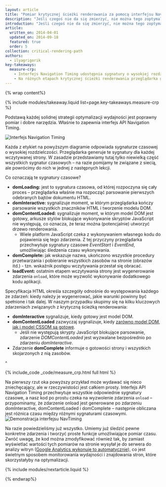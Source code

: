 ```yaml
---
layout: article
title: "Pomiar krytycznej ścieżki renderowania za pomocą interfejsu Navigation Timing"
description: "Jeśli czegoś nie da się zmierzyć, nie można tego zoptymalizować. Na szczęście interfejs API Navigation Timing zapewnia nam wszystkie narzędzia do pomiarów na każdym etapie krytycznej ścieżki renderowania."
introduction: "Jeśli czegoś nie da się zmierzyć, nie można tego zoptymalizować. Na szczęście interfejs API Navigation Timing zapewnia nam wszystkie narzędzia do pomiarów na każdym etapie krytycznej ścieżki renderowania."
article:
  written_on: 2014-04-01
  updated_on: 2014-09-18
  featured: true
  order: 5
collection: critical-rendering-path
authors:
  - ilyagrigorik
key-takeaways:
  measure-crp:
    - Interfejs Navigation Timing udostępnia sygnatury o wysokiej rozdzielczości czasowej, umożliwiające pomiar krytycznej ścieżki renderowania.
    - Na różnych etapach krytycznej ścieżki renderowania przeglądarka generuje serię zdarzeń, które można następnie przechwycić.
---
```

{% wrap content%}

<style>
  img, video, object {
    max-width: 100%;
  }

  img.center {
    display: block;
    margin-left: auto;
    margin-right: auto;
  }
</style>

{% include modules/takeaway.liquid list=page.key-takeaways.measure-crp %}

Podstawą każdej solidnej strategii optymalizacji wydajności jest poprawny pomiar i dobre narzędzia. Właśnie to zapewnia interfejs API Navigation Timing.

<img src="images/dom-navtiming.png" class="center" alt="Interfejs Navigation Timing">

Każda z etykiet na powyższym diagramie odpowiada sygnaturze czasowej o wysokiej rozdzielczości. Przeglądarka generuje te sygnatury dla każdej wczytywanej strony. W zasadzie przedstawiamy tutaj tylko niewielką część wszystkich sygnatur czasowych &ndash; na razie pomijamy te związane z siecią, ale powrócimy do nich w jednej z następnych lekcji.

Co oznaczają te sygnatury czasowe?

* **domLoading:** jest to sygnatura czasowa, od której rozpoczyna się cały proces &ndash; przeglądarka właśnie ma rozpocząć parsowanie pierwszych odebranych bajtów dokumentu
  HTML.
* **domInteractive:** sygnalizuje moment, w którym przeglądarka kończy parsowanie wszystkich znaczników HTML i tworzenie modelu DOM.
* **domContentLoaded:** sygnalizuje moment, w którym model DOM jest gotowy, arkusze stylów blokujące wykonywanie skryptów JavaScript nie występują, co oznacza, że teraz można (potencjalnie) utworzyć drzewo renderowania.
    * Wiele platform JavaScript czeka z wykonywaniem własnego kodu do pojawienia się tego zdarzenia. Z tej przyczyny przeglądarka przechwytuje sygnatury czasowe _EventStart_ i _EventEnd_, umożliwiając śledzenia czasu wykonywania.
* **domComplete:** jak wskazuje nazwa, ukończono wszystkie procedury przetwarzania i pobieranie wszystkich zasobów na stronie (obrazów itd.) - tzn. wskaźnik postępu wczytywania przestał się obracać.
* **loadEvent:** ostatnim etapem wczytywania strony jest wygenerowanie zdarzenia `onload`, które może wyzwolić wykonywanie dodatkowego kodu aplikacji.

Specyfikacja HTML określa szczegóły odnośnie do występowania każdego ze zdarzeń: kiedy należy je wygenerować, jakie warunki powinny być spełnione i tak dalej. W naszym przypadku skupimy się na kilku kluczowych zdarzeniach związanych z krytyczną ścieżką renderowania:

* **domInteractive** sygnalizuje, kiedy gotowy jest model DOM.
* **domContentLoaded** zazwyczaj sygnalizuje, kiedy [zarówno model DOM, jak i model CSSOM są gotowe](http://calendar.perfplanet.com/2012/deciphering-the-critical-rendering-path/).
    * Jeśli nie występują skrypty JavaScript blokujące parsowanie, zdarzenie _DOMContentLoaded_ jest wyzwalane bezpośrednio po zdarzeniu _domInteractive_.
* Zdarzenie **domComplete** informuje o gotowości strony i wszystkich skojarzonych z nią zasobów.

^

{% include_code _code/measure_crp.html full html %}

Na pierwszy rzut oka powyższy przykład może wydawać się nieco zniechęcający, ale w rzeczywistości jest całkiem prosty. Interfejs API Navigation Timing przechwytuje wszystkie odpowiednie sygnatury czasowe, a nasz kod po prostu czeka na wyzwolenie zdarzenia `onload` &ndash; przypominamy, że zdarzenie onload jest generowane po zdarzeniu domInteractive, domContentLoaded i domComplete &ndash; następnie obliczana jest różnica czasu między różnymi sygnaturami czasowymi.
<img src="images/device-navtiming-small.png" class="center" alt="Demonstracja interfejsu NavTiming">

Na razie powiedzieliśmy już wszystko. Umiemy już śledzić pewne konkretne zdarzenia i tworzyć proste funkcje umożliwiające pomiar czasu. Zwróć uwagę, że kod można zmodyfikować również tak, by zamiast wyświetlać wartości tych pomiarów na stronie wysyłał je do serwera do analizy witryn ([Google Analytics wykonuje to automatycznie](https://support.google.com/analytics/answer/1205784?hl=en)), co jest świetnym sposobem monitorowania wydajności i znajdowania stron, które skorzystałyby na optymalizacji.

{% include modules/nextarticle.liquid %}

{% endwrap%}

